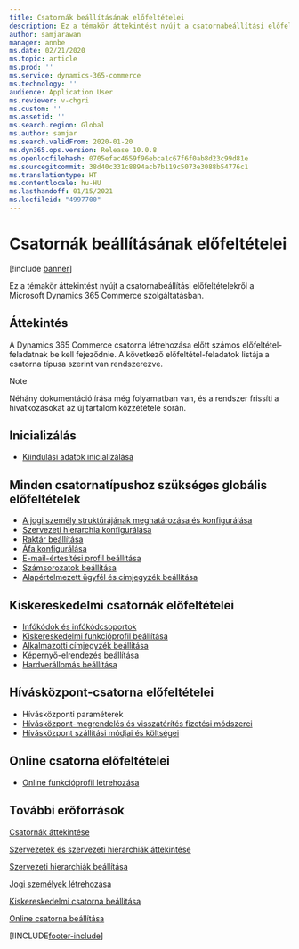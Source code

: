 ```yaml
---
title: Csatornák beállításának előfeltételei
description: Ez a témakör áttekintést nyújt a csatornabeállítási előfeltételekről a Microsoft Dynamics 365 Commerce szolgáltatásban.
author: samjarawan
manager: annbe
ms.date: 02/21/2020
ms.topic: article
ms.prod: ''
ms.service: dynamics-365-commerce
ms.technology: ''
audience: Application User
ms.reviewer: v-chgri
ms.custom: ''
ms.assetid: ''
ms.search.region: Global
ms.author: samjar
ms.search.validFrom: 2020-01-20
ms.dyn365.ops.version: Release 10.0.8
ms.openlocfilehash: 0705efac4659f96ebca1c67f6f0ab8d23c99d81e
ms.sourcegitcommit: 38d40c331c8894acb7b119c5073e3088b54776c1
ms.translationtype: HT
ms.contentlocale: hu-HU
ms.lasthandoff: 01/15/2021
ms.locfileid: "4997700"
---
```

# <a name="channel-setup-prerequisites"></a>Csatornák beállításának előfeltételei


[!include [banner](includes/banner.md)]

Ez a témakör áttekintést nyújt a csatornabeállítási előfeltételekről a Microsoft Dynamics 365 Commerce szolgáltatásban.

## <a name="overview"></a>Áttekintés

A Dynamics 365 Commerce csatorna létrehozása előtt számos előfeltétel-feladatnak be kell fejeződnie. A következő előfeltétel-feladatok listája a csatorna típusa szerint van rendszerezve.

> [!NOTE]
> Néhány dokumentáció írása még folyamatban van, és a rendszer frissíti a hivatkozásokat az új tartalom közzététele során.

## <a name="initialization"></a>Inicializálás

- [Kiindulási adatok inicializálása](enable-configure-retail-functionality.md)

## <a name="global-prerequisities-required-for-all-channel-types"></a>Minden csatornatípushoz szükséges globális előfeltételek

- [A jogi személy struktúrájának meghatározása és konfigurálása](channels-legal-entities.md) 
- [Szervezeti hierarchia konfigurálása](channels-org-hierarchies.md)
- [Raktár beállítása](channels-setup-warehouse.md)
- [Áfa konfigurálása](../finance/general-ledger/indirect-taxes-overview.md?toc=/dynamics365/commerce/toc.json)
- [E-mail-értesítési profil beállítása](email-notification-profiles.md)
- [Számsorozatok beállítása](../fin-ops-core/fin-ops/organization-administration/number-sequence-overview.md?toc=/dynamics365/commerce/toc.json)
- [Alapértelmezett ügyfél és címjegyzék beállítása](default-customer.md)
<!--
- [Configure commerce parameters](commerce-parameters.md)
-->

## <a name="retail-channel-prerequisites"></a>Kiskereskedelmi csatornák előfeltételei

- [Infókódok és infókódcsoportok](info-codes-retail.md)
- [Kiskereskedelmi funkcióprofil beállítása](retail-functionality-profile.md)
- [Alkalmazotti címjegyzék beállítása](new-address-book.md)
- [Képernyő-elrendezés beállítása](pos-screen-layouts.md)
- [Hardverállomás beállítása](retail-hardware-station-configuration-installation.md)

## <a name="call-center-channel-prerequisites"></a>Hívásközpont-csatorna előfeltételei

- Hívásközponti paraméterek
- [Hívásközpont-megrendelés és visszatérítés fizetési módszerei](work-with-payments.md)
- [Hívásközpont szállítási módjai és költségei](configure-call-center-delivery.md)

## <a name="online-channel-prerequisites"></a>Online csatorna előfeltételei

- [Online funkcióprofil létrehozása](online-functionality-profile.md)

## <a name="additional-resources"></a>További erőforrások

[Csatornák áttekintése](channels-overview.md)

[Szervezetek és szervezeti hierarchiák áttekintése](../fin-ops-core/fin-ops/organization-administration/organizations-organizational-hierarchies.md?toc=/dynamics365/commerce/toc.json)

[Szervezeti hierarchiák beállítása](channels-org-hierarchies.md)

[Jogi személyek létrehozása](channels-legal-entities.md)

[Kiskereskedelmi csatorna beállítása](channel-setup-retail.md)
    
[Online csatorna beállítása](channel-setup-online.md)


[!INCLUDE[footer-include](../includes/footer-banner.md)]
